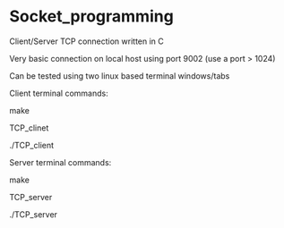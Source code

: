 # Socket_programming
Client/Server TCP connection written in C

Very basic connection on local host using port 9002 (use a port > 1024)

Can be tested using two linux based terminal windows/tabs

Client terminal commands:

make 

TCP_clinet

./TCP_client

Server terminal commands:

make 

TCP_server

./TCP_server
